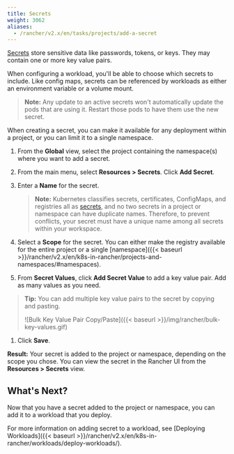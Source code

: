 ```yaml
---
title: Secrets
weight: 3062
aliases:
  - /rancher/v2.x/en/tasks/projects/add-a-secret
---
```


[Secrets](https://kubernetes.io/docs/concepts/configuration/secret/#overview-of-secrets) store sensitive data like passwords, tokens, or keys. They may contain one or more key value pairs.

When configuring a workload, you'll be able to choose which secrets to include. Like config maps, secrets can be referenced by workloads as either an environment variable or a volume mount.

>**Note:** Any update to an active secrets won't automatically update the pods that are using it. Restart those pods to have them use the new secret.

When creating a secret, you can make it available for any deployment within a project, or you can limit it to a single namespace.

1. From the **Global** view, select the project containing the namespace(s) where you want to add a secret.

2. From the main menu, select **Resources > Secrets**. Click **Add Secret**.

3. Enter a **Name** for the secret.

    >**Note:** Kubernetes classifies secrets, certificates, ConfigMaps, and registries all as [secrets](https://kubernetes.io/docs/concepts/configuration/secret/), and no two secrets in a project or namespace can have duplicate names. Therefore, to prevent conflicts, your secret must have a unique name among all secrets within your workspace.

4. Select a **Scope** for the secret. You can either make the registry available for the entire project or a single [namespace]({{< baseurl >}}/rancher/v2.x/en/k8s-in-rancher/projects-and-namespaces/#namespaces).

5. From **Secret Values**, click **Add Secret Value** to add a key value pair. Add as many values as you need.

  >**Tip:** You can add multiple key value pairs to the secret by copying and pasting.
  >
  > ![Bulk Key Value Pair Copy/Paste]({{< baseurl >}}/img/rancher/bulk-key-values.gif)

1. Click **Save**.

**Result:** Your secret is added to the project or namespace, depending on the scope you chose. You can view the secret in the Rancher UI from the **Resources > Secrets** view.

## What's Next?

Now that you have a secret added to the project or namespace, you can add it to a workload that you deploy.

For more information on adding secret to a workload, see [Deploying Workloads]({{< baseurl >}}/rancher/v2.x/en/k8s-in-rancher/workloads/deploy-workloads/).
